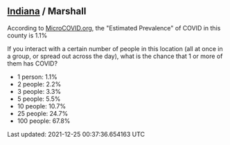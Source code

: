 
## [Indiana](/united-states/indiana) / Marshall

According to [MicroCOVID.org](http://microcovid.org),
the "Estimated Prevalence" of COVID in this county is 1.1%

If you interact with a certain number of people in this location
(all at once in a group, or spread out across the day), what is the chance that
1 or more of them has COVID?

- 1 person: 1.1%
- 2 people: 2.2%
- 3 people: 3.3%
- 5 people: 5.5%
- 10 people: 10.7%
- 25 people: 24.7%
- 100 people: 67.8%

Last updated: 2021-12-25 00:37:36.654163 UTC

